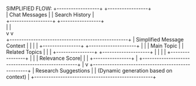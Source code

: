 SIMPLIFIED FLOW:
+------------------+     +-----------------+     
|  Chat Messages   |     |  Search History |     
+------------------+     +-----------------+     
         |                      |                
         v                      v                
+--------------------------------------------------+
|           Simplified Message Context             |
|                                                  |
| +----------------+  +--------------------+       |
| | Main Topic     |  | Related Topics     |       |
| +----------------+  +--------------------+       |
|                                                  |
| +----------------+                               |
| | Relevance Score|                               |
| +----------------+                               |
+--------------------------------------------------+
         |
         v
+--------------------------------------------------+
|            Research Suggestions                  |
|  (Dynamic generation based on context)           |
+--------------------------------------------------+